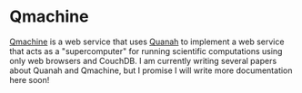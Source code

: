 Qmachine
========

[Qmachine](http://qmachine.org) is a web service that uses
[Quanah](https://github.com/wilkinson/quanah) to implement a web service that
acts as a "supercomputer" for running scientific computations using only web
browsers and CouchDB. I am currently writing several papers about Quanah and
Qmachine, but I promise I will write more documentation here soon!

